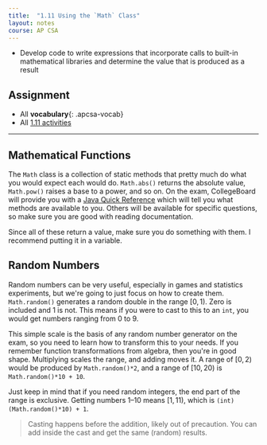 ```yaml
---
title:  "1.11 Using the `Math` Class"
layout: notes
course: AP CSA
---
```


- Develop code to write expressions that incorporate calls to built-in mathematical libraries and determine the value that is produced as a result

## Assignment

- All **vocabulary**{: .apcsa-vocab}
- All [1.11 activities](https://runestone.academy/ns/books/published/manvillehighschool_csawesome2_2526/topic-1-11-Math.html)

---

## Mathematical Functions

The `Math` class is a collection of static methods that pretty much do what you would expect each would do. `Math.abs()` returns the absolute value, `Math.pow()` raises a base to a power, and so on. On the exam, CollegeBoard will provide you with a [Java Quick Reference](https://apcentral.collegeboard.org/media/pdf/ap-computer-science-a-java-quick-reference.pdf) which will tell you what methods are available to you. Others will be available for specific questions, so make sure you are good with reading documentation.

Since all of these return a value, make sure you do something with them. I recommend putting it in a variable.

## Random Numbers

Random numbers can be very useful, especially in games and statistics experiments, but we're going to just focus on how to create them. `Math.random()` generates a random double in the range $[0,1)$. Zero is included and 1 is not. This means if you were to cast to this to an `int`, you would get numbers ranging from 0 to 9.

This simple scale is the basis of any random number generator on the exam, so you need to learn how to transform this to your needs. If you remember function transformations from algebra, then you're in good shape. Multiplying scales the range, and adding moves it. A range of $[0,2)$ would be produced by `Math.random()*2`, and a range of $[10,20)$ is `Math.random()*10 + 10`.

Just keep in mind that if you need random integers, the end part of the range is exclusive. Getting numbers 1–10 means $[1,11)$, which is `(int)(Math.random()*10) + 1`.

> Casting happens before the addition, likely out of precaution. You can add inside the cast and get the same (random) results.
